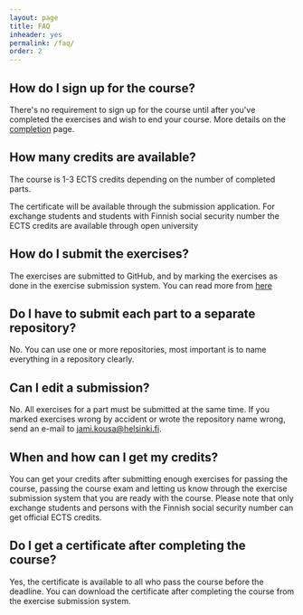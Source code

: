 ```yaml
---
layout: page
title: FAQ
inheader: yes
permalink: /faq/
order: 2
---
```


## How do I sign up for the course? ##

There's no requirement to sign up for the course until after you've completed the exercises and wish to end your course. More details on the [completion](/completion) page.

## How many credits are available? ##

The course is 1-3 ECTS credits depending on the number of completed parts. 

The certificate will be available through the submission application. For exchange students and students with Finnish social security number the ECTS credits are available through open university

## How do I submit the exercises? ##

The exercises are submitted to GitHub, and by marking the exercises as done in the exercise submission system. You can read more from [here](/exercises)

## Do I have to submit each part to a separate repository? ##

No. You can use one or more repositories, most important is to name everything in a repository clearly.

## Can I edit a submission? ##

No. All exercises for a part must be submitted at the same time. If you marked exercises wrong by accident or wrote the repository name wrong, send an e-mail to jami.kousa@helsinki.fi.

## When and how can I get my credits? ##

You can get your credits after submitting enough exercises for passing the course, passing the course exam and letting us know through the exercise submission system that you are ready with the course. Please note that only exchange students and persons with the Finnish social security number can get official ECTS credits.

## Do I get a certificate after completing the course? ##

Yes, the certificate is available to all who pass the course before the deadline. You can download the certificate after completing the course from the exercise submission system.
